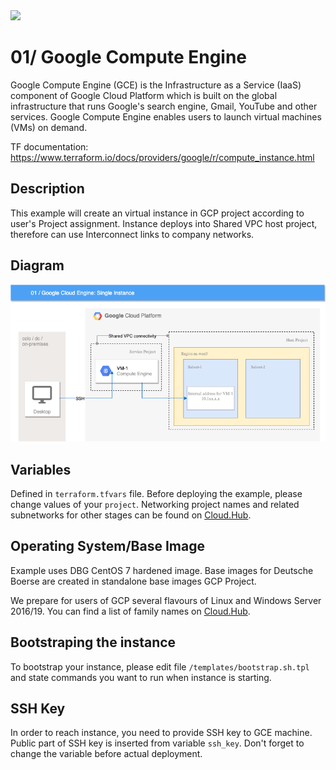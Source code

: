 <img width="500" src="https://cloud.google.com/_static/87a95081a4/images/cloud/cloud-logo.svg">

# 01/ Google Compute Engine

Google Compute Engine (GCE) is the Infrastructure as a Service (IaaS) component of Google Cloud Platform which is built on the global infrastructure that runs Google's search engine, Gmail, YouTube and other services. Google Compute Engine enables users to launch virtual machines (VMs) on demand.

TF documentation: https://www.terraform.io/docs/providers/google/r/compute_instance.html

## Description

This example will create an virtual instance in GCP project according to user's Project assignment. Instance deploys into Shared VPC host project, therefore can use Interconnect links to company networks.

## Diagram

![Picture-1](./asset/01-Google-Cloud-Engine.png)

## Variables

Defined in `terraform.tfvars` file. Before deploying the example, please change values of your `project`. Networking project names and related subnetworks for other stages can be found on [Cloud.Hub](https://github.deutsche-boerse.de/pages/dev/cloud.hub/#/google_cloud_platform).

## Operating System/Base Image

Example uses DBG CentOS 7 hardened image. Base images for Deutsche Boerse are created in standalone base images GCP Project.

We prepare for users of GCP several flavours of Linux and Windows Server 2016/19. You can find a list of family names on [Cloud.Hub](https://github.deutsche-boerse.de/pages/dev/cloud.hub/#/google_cloud_platform).

## Bootstraping the instance

To bootstrap your instance, please edit file `/templates/bootstrap.sh.tpl` and state commands you want to run when instance is starting.

## SSH Key

In order to reach instance, you need to provide SSH key to GCE machine. Public part of SSH key is inserted from variable `ssh_key`. Don't forget to change the variable before actual deployment.
